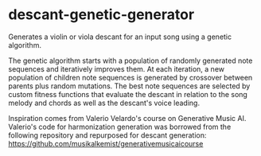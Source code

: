# descant-genetic-generator
Generates a violin or viola descant for an input song using a genetic algorithm.

The genetic algorithm starts with a population of randomly generated note sequences and iteratively improves them. At each iteration, a new population of children note sequences is generated by crossover between parents plus random mutations. The best note sequences are selected by custom fitness functions that evaluate the descant in relation to the song melody and chords as well as the descant's voice leading.

Inspiration comes from Valerio Velardo's course on Generative Music AI. Valerio's code for harmonization generation was borrowed from the following repository and repurposed for descant generation:
https://github.com/musikalkemist/generativemusicaicourse
